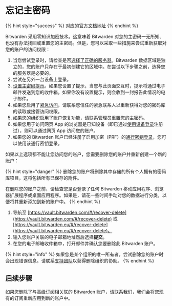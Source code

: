 # 忘记主密码

{% hint style="success" %}
对应的[官方文档地址](https://bitwarden.com/help/article/forgot-master-password/)
{% endhint %}

Bitwarden 采用零知识加密技术。这意味着 Bitwarden 对您的主密码一无所知、也没有办法找回或重置您的主密码。但是，您可以采取一些措施来尝试重新获取对您的账户的访问权限：

1. 当您尝试登录时，请检查是否[选择了正确的服务器](../security/server-geographies.md#choose-your-cloud-server)。Bitwarden 数据区域是独立的，您的账户只存在于最初创建它的区域中。在尝试以下步骤之前，选择您的服务器是必要的。
2. 尝试在另外一台设备上登录。
3. [设置主密码提示](https://vault.bitwarden.com/#/hint)。如果您设置了提示，当您与此页面交互时，提示将通过电子邮件发送到您的收件箱。如果你没有设置提示，则会收到一封报告此情况的电子邮件。
4. 如果您启用了[紧急访问](../security/emergency-access.md)，请联系您信任的紧急联系人以重新获得对您的密码库的读取或接管访问权限。
5. 如果您的组织启用了[账户恢复](../organizations/admin-password-reset.md)功能，请联系管理员重置您的主密码。
6. 如果您用于访问网页 App 的浏览器是已知设备（即已通过[使用设备登录](log-in-with-device.md)注册过），则可以通过网页 App 访问您的账户。
7. 如果您的 Bitwarden 账户已经注册了启用加密（PRF）的[通行密钥登录](../my-account/log-in-and-unlock/log-in-with-passkeys.md)，您可以使用该通行密钥登录。

如果以上选项都不能让您访问您的账户，您需要删除您的账户并重新创建一个新的账户：

{% hint style="danger" %}
删除您的账户将删除其中存储的所有个人拥有的密码库项目，这将包括所有已保存的附件。

在删除您的账户之前，请检查您是否登录了任何 Bitwarden 移动应用程序、浏览器扩展程序或桌面应用程序。如果是，请花一些时间手动对您的数据进行分类，以便将其重新添加到新的账户中。
{% endhint %}

1. 导航至 [https://vault.bitwarden.com/#/recover-delete](https://vault.bitwarden.com/#/recover-delete) 或 [https://vault.bitwarden.eu/#/recover-delete](https://vault.bitwarden.eu/#/recover-delete)。
2. 输入您账户关联的电子邮箱地址然后选择**提交**。
3. 在您的电子邮箱收件箱中，打开邮件并确认您要删除此 Bitwarden 账户。

{% hint style="info" %}
如果您是某个组织的唯一所有者，尝试删除您的账户时会出现错误信息。请联系[支持团队](https://bitwarden.com/contact/)以获得删除组织的协助。
{% endhint %}

## 后续步骤 <a href="#next-steps" id="next-steps"></a>

如果您删除了与高级订阅相关联的 Bitwarden 账户，请[联系我们](https://bitwarden.com/contact/)，我们会将您现有的订阅重新应用到新的账户中。
